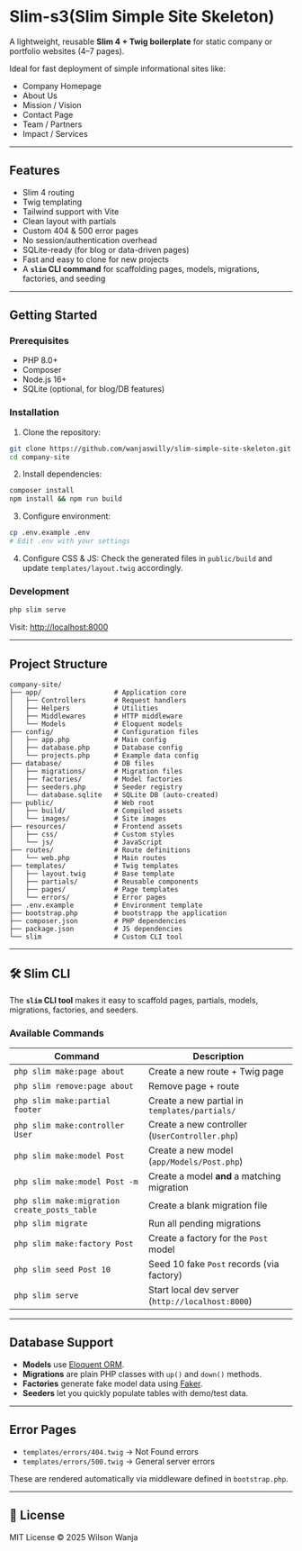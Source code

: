 # Slim-s3(Slim Simple Site Skeleton)

A lightweight, reusable **Slim 4 + Twig boilerplate** for static company or portfolio websites (4–7 pages).

Ideal for fast deployment of simple informational sites like:

* Company Homepage
* About Us
* Mission / Vision
* Contact Page
* Team / Partners
* Impact / Services

---

## Features

* Slim 4 routing
* Twig templating
* Tailwind support with Vite
* Clean layout with partials
* Custom 404 & 500 error pages
* No session/authentication overhead
* SQLite-ready (for blog or data-driven pages)
* Fast and easy to clone for new projects
* A **`slim` CLI command** for scaffolding pages, models, migrations, factories, and seeding

---

## Getting Started

### Prerequisites

* PHP 8.0+
* Composer
* Node.js 16+
* SQLite (optional, for blog/DB features)

### Installation

1. Clone the repository:

```bash
git clone https://github.com/wanjaswilly/slim-simple-site-skeleton.git ./company-site
cd company-site
```

2. Install dependencies:

```bash
composer install
npm install && npm run build
```

3. Configure environment:

```bash
cp .env.example .env
# Edit .env with your settings
```

4. Configure CSS & JS:
   Check the generated files in `public/build` and update `templates/layout.twig` accordingly.

### Development

```bash
php slim serve
```

Visit: [http://localhost:8000](http://localhost:8000)

---

## Project Structure

```
company-site/
├── app/                  # Application core
│   ├── Controllers       # Request handlers
│   ├── Helpers           # Utilities
│   ├── Middlewares       # HTTP middleware
│   └── Models            # Eloquent models
├── config/               # Configuration files
│   ├── app.php           # Main config
│   ├── database.php      # Database config
│   └── projects.php      # Example data config
├── database/             # DB files
│   ├── migrations/       # Migration files
│   ├── factories/        # Model factories
│   ├── seeders.php       # Seeder registry
│   └── database.sqlite   # SQLite DB (auto-created)
├── public/               # Web root
│   ├── build/            # Compiled assets
│   └── images/           # Site images
├── resources/            # Frontend assets
│   ├── css/              # Custom styles
│   └── js/               # JavaScript
├── routes/               # Route definitions
│   └── web.php           # Main routes
├── templates/            # Twig templates
│   ├── layout.twig       # Base template
│   ├── partials/         # Reusable components
│   ├── pages/            # Page templates
│   └── errors/           # Error pages
├── .env.example          # Environment template
├── bootstrap.php         # bootstrapp the application
├── composer.json         # PHP dependencies
├── package.json          # JS dependencies
└── slim                  # Custom CLI tool
```

---

## 🛠 Slim CLI

The **`slim` CLI tool** makes it easy to scaffold pages, partials, models, migrations, factories, and seeders.

### Available Commands

| Command                                      | Description                                      |
| -------------------------------------------- | ------------------------------------------------ |
| `php slim make:page about`                   | Create a new route + Twig page                   |
| `php slim remove:page about`                 | Remove page + route                              |
| `php slim make:partial footer`               | Create a new partial in `templates/partials/`    |
| `php slim make:controller User`              | Create a new controller (`UserController.php`)   |
| `php slim make:model Post`                   | Create a new model (`app/Models/Post.php`)       |
| `php slim make:model Post -m`                | Create a model **and** a matching migration      |
| `php slim make:migration create_posts_table` | Create a blank migration file                    |
| `php slim migrate`                           | Run all pending migrations                       |
| `php slim make:factory Post`                 | Create a factory for the `Post` model            |
| `php slim seed Post 10`                      | Seed 10 fake `Post` records (via factory)        |
| `php slim serve`                             | Start local dev server (`http://localhost:8000`) |

---

## Database Support

* **Models** use [Eloquent ORM](https://laravel.com/docs/eloquent).
* **Migrations** are plain PHP classes with `up()` and `down()` methods.
* **Factories** generate fake model data using [Faker](https://fakerphp.github.io/).
* **Seeders** let you quickly populate tables with demo/test data.

---

## Error Pages

* `templates/errors/404.twig` -> Not Found errors
* `templates/errors/500.twig` -> General server errors

These are rendered automatically via middleware defined in `bootstrap.php`.

---

## 🔗 License

MIT License © 2025 Wilson Wanja
